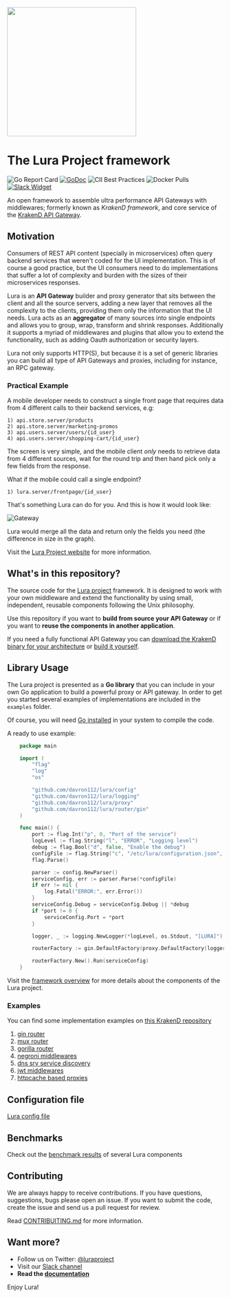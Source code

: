 <img src="https://luraproject.org/images/lura-logo-header.svg" width="300" />

# The Lura Project framework

![Go Report Card](https://goreportcard.com/badge/github.com/davron112/lura)
[![GoDoc](https://godoc.org/github.com/davron112/lura?status.svg)](https://godoc.org/github.com/davron112/lura)
![CII Best Practices](https://bestpractices.coreinfrastructure.org/projects/3151/badge)
![Docker Pulls](https://img.shields.io/docker/pulls/davron112/krakend.svg)
[![Slack Widget](https://img.shields.io/badge/join-us%20on%20slack-gray.svg?longCache=true&logo=slack&colorB=red)](https://gophers.slack.com/messages/lura)


An open framework to assemble ultra performance API Gateways with middlewares; formerly known as _KrakenD framework_, and core service of the [KrakenD API Gateway](http://www.krakend.io).

## Motivation

Consumers of REST API content (specially in microservices) often query backend services that weren't coded for the UI implementation. This is of course a good practice, but the UI consumers need to do implementations that suffer a lot of complexity and burden with the sizes of their microservices responses.

Lura is an **API Gateway** builder and proxy generator that sits between the client and all the source servers, adding a new layer that removes all the complexity to the clients, providing them only the information that the UI needs. Lura acts as an **aggregator** of many sources into single endpoints and allows you to group, wrap, transform and shrink responses. Additionally it supports a myriad of middlewares and plugins that allow you to extend the functionality, such as adding Oauth authorization or security layers.

Lura not only supports HTTP(S), but because it is a set of generic libraries you can build all type of API Gateways and proxies, including for instance, an RPC gateway.

### Practical Example

A mobile developer needs to construct a single front page that requires data from 4 different calls to their backend services, e.g:

    1) api.store.server/products
    2) api.store.server/marketing-promos
    3) api.users.server/users/{id_user}
    4) api.users.server/shopping-cart/{id_user}

The screen is very simple, and the mobile client _only_ needs to retrieve data from 4 different sources, wait for the round trip and then hand pick only a few fields from the response.

What if the mobile could call a single endpoint?

    1) lura.server/frontpage/{id_user}

That's something Lura can do for you. And this is how it would look like:

![Gateway](https://luraproject.org/images/docs/lura-gateway.png)

Lura would merge all the data and return only the fields you need (the difference in size in the graph).

Visit the [Lura Project website](https://luraproject.org) for more information.

## What's in this repository?

The source code for the [Lura project](https://luraproject.org) framework. It is designed to work with your own middleware and extend the functionality by using small, independent, reusable components following the Unix philosophy.

Use this repository if you want to **build from source your API Gateway** or if you want to **reuse the components in another application**.

If you need a fully functional API Gateway you can [download the KrakenD binary for your architecture](http://www.krakend.io/download) or [build it yourself](https://github.com/davron112/krakend-ce).


## Library Usage
The Lura project is presented as a **Go library** that you can include in your own Go application to build a powerful proxy or API gateway. In order to get you started several examples of implementations are included in the `examples` folder.

Of course, you will need [Go installed](https://golang.org/doc/install) in your system to compile the code.

A ready to use example:

```go
    package main

    import (
        "flag"
        "log"
        "os"

        "github.com/davron112/lura/config"
        "github.com/davron112/lura/logging"
        "github.com/davron112/lura/proxy"
        "github.com/davron112/lura/router/gin"
    )

    func main() {
        port := flag.Int("p", 0, "Port of the service")
        logLevel := flag.String("l", "ERROR", "Logging level")
        debug := flag.Bool("d", false, "Enable the debug")
        configFile := flag.String("c", "/etc/lura/configuration.json", "Path to the configuration filename")
        flag.Parse()

        parser := config.NewParser()
        serviceConfig, err := parser.Parse(*configFile)
        if err != nil {
            log.Fatal("ERROR:", err.Error())
        }
        serviceConfig.Debug = serviceConfig.Debug || *debug
        if *port != 0 {
            serviceConfig.Port = *port
        }

        logger, _ := logging.NewLogger(*logLevel, os.Stdout, "[LURA]")

        routerFactory := gin.DefaultFactory(proxy.DefaultFactory(logger), logger)

        routerFactory.New().Run(serviceConfig)
    }
```

Visit the [framework overview](/docs/OVERVIEW.md) for more details about the components of the Lura project.

### Examples

You can find some implementation examples on [this KrakenD repository](https://github.com/davron112/krakend-examples)

1. [gin router](https://github.com/davron112/krakend-examples/tree/master/gin/)
2. [mux router](https://github.com/davron112/krakend-examples/tree/master/mux/)
3. [gorilla router](https://github.com/davron112/krakend-examples/tree/master/gorilla/)
4. [negroni middlewares](https://github.com/davron112/krakend-examples/tree/master/negroni/)
5. [dns srv service discovery](https://github.com/davron112/krakend-examples/tree/master/dns/)
6. [jwt middlewares](https://github.com/davron112/krakend-examples/tree/master/jwt/)
7. [httpcache based proxies](https://github.com/davron112/krakend-examples/tree/master/httpcache/)

## Configuration file

[Lura config file](/docs/CONFIG.md)

## Benchmarks

Check out the [benchmark results](/docs/BENCHMARKS.md) of several Lura components

## Contributing
We are always happy to receive contributions. If you have questions, suggestions, bugs please open an issue.
If you want to submit the code, create the issue and send us a pull request for review.

Read [CONTRIBUITING.md](/CONTRIBUTING.md) for more information.


## Want more?
- Follow us on Twitter: [@luraproject](https://twitter.com/luraproject)
- Visit our [Slack channel](https://gophers.slack.com/messages/lura)
- **Read the [documentation](/docs/OVERVIEW.md)**

Enjoy Lura!
